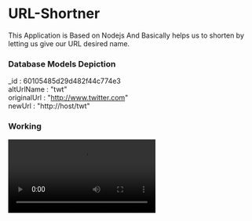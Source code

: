 # URL-Shortner
This Application is Based on Nodejs And Basically helps us to shorten by letting us give our URL desired name.

### Database Models Depiction 
_id : 60105485d29d482f44c774e3   
altUrlName : "twt"   
originalUrl : "http://www.twitter.com"   
newUrl : "http://host/twt"   

### Working 
![Working](Link.mp4)
